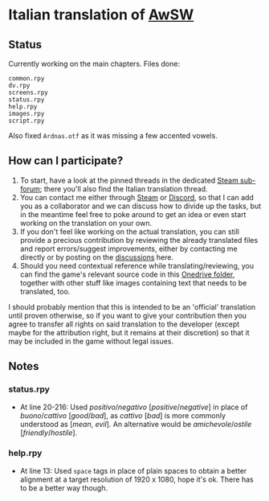 # Italian translation of [AwSW][1]

## Status

Currently working on the main chapters. Files done:

    common.rpy
    dv.rpy
    screens.rpy
    status.rpy
    help.rpy
    images.rpy
    script.rpy

Also fixed `Ardnas.otf` as it was missing a few accented vowels.

## How can I participate?

1. To start, have a look at the pinned threads in the dedicated [Steam sub-forum][2]; there you'll also find the Italian translation thread.
2. You can contact me either through [Steam][3] or [Discord][4], so that I can add you as a collaborator and we can discuss how to divide up the tasks, but in the meantime feel free to poke around to get an idea or even start working on the translation on your own.
3. If you don't feel like working on the actual translation, you can still provide a precious contribution by reviewing the already translated files and report errors/suggest improvements, either by contacting me directly or by posting on the [discussions][5] here.
4. Should you need contextual reference while translating/reviewing, you can find the game's relevant source code in this [Onedrive folder][6], together with other stuff like images containing text that needs to be translated, too.

I should probably mention that this is intended to be an 'official' translation until proven otherwise, so if you want to give your contribution then you agree to transfer all rights on said translation to the developer (except maybe for the attribution right, but it remains at their discretion) so that it may be included in the game without legal issues.

[1]:https://store.steampowered.com/app/571880/Angels_with_Scaly_Wings/
[2]:https://steamcommunity.com/groups/awswtranslators/discussions/
[3]:https://steamcommunity.com/profiles/76561199007249524/
[4]:https://discord.com/users/638007218670796832/
[5]:https://github.com/sigmasaur/AwSW-it/discussions/
[6]:https://1drv.ms/u/s!AizmqTe1iFZrhYt-GIuCq4MLa9Ki2A?e=46qKmV

## Notes

### status.rpy

* At line 20-216: Used <i>positivo</i>/<i>negativo</i> \[<i>positive</i>/<i>negative</i>\] in place of <i>buono</i>/<i>cattivo</i> \[<i>good</i>/<i>bad</i>\], as <i>cattivo</i> \[<i>bad</i>\] is more commonly understood as \[<i>mean</i>, <i>evil</i>\]. An alternative would be <i>amichevole</i>/<i>ostile</i> \[<i>friendly</i>/<i>hostile</i>\].

### help.rpy

* At line 13: Used `space` tags in place of plain spaces to obtain a better alignment at a target resolution of 1920 x 1080, hope it's ok. There has to be a better way though.
